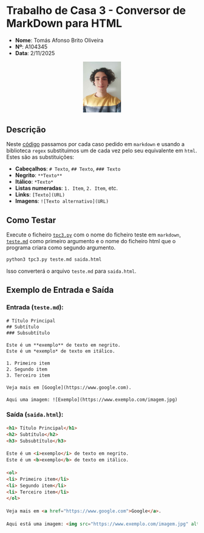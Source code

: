 # Trabalho de Casa 3 - Conversor de MarkDown para HTML

- **Nome**: Tomás Afonso Brito Oliveira  
- **Nº**: A104345  
- **Data**: 2/11/2025

<p align="center">
  <img src="../foto.jpg" alt="Foto do aluno" style="width: 20%;">
</p>

## Descrição
Neste [código](./tpc3.py) passamos por cada caso pedido em `markdown` e usando a biblioteca `regex` substituimos um de cada vez pelo seu equivalente em `html`. Estes são as substituições:

- **Cabeçalhos**: `# Texto`, `## Texto`, `### Texto`
- **Negrito**: `**Texto**`
- **Itálico**: `*Texto*`
- **Listas numeradas**: `1. Item`, `2. Item`, etc.
- **Links**: `[Texto](URL)`
- **Imagens**: `![Texto alternativo](URL)`


## Como Testar
Execute o ficheiro [`tpc3.py`](./tpc3.py) com o nome do ficheiro teste em `markdown`, [`teste.md`](./teste.md) como primeiro argumento e o nome do ficheiro html que o programa criara como segundo argumento.

```sh
python3 tpc3.py teste.md saida.html
```

Isso converterá o arquivo `teste.md` para `saida.html`.

## Exemplo de Entrada e Saída

### Entrada (`teste.md`):
```
# Título Principal
## Subtítulo
### Subsubtítulo

Este é um **exemplo** de texto em negrito.
Este é um *exemplo* de texto em itálico.

1. Primeiro item
2. Segundo item
3. Terceiro item

Veja mais em [Google](https://www.google.com).

Aqui uma imagem: ![Exemplo](https://www.exemplo.com/imagem.jpg)
```

### Saída (`saida.html`):
```html
<h1> Título Principal</h1>
<h2> Subtítulo</h2>
<h3> Subsubtítulo</h3>

Este é um <i>exemplo</i> de texto em negrito.
Este é um <b>exemplo</b> de texto em itálico.

<ol>
<li> Primeiro item</li>
<li> Segundo item</li>
<li> Terceiro item</li>
</ol>

Veja mais em <a href="https://www.google.com">Google</a>.

Aqui está uma imagem: <img src="https://www.exemplo.com/imagem.jpg" alt="Exemplo">
```


